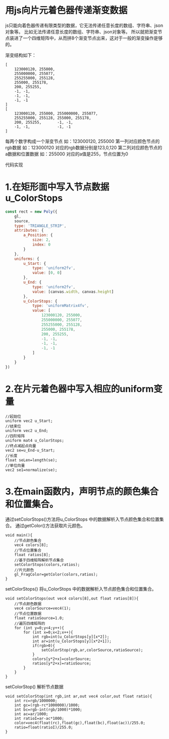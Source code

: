 # 用js向片元着色器传递渐变数据
js只能向着色器传递有限类型的数据，它无法传递任意长度的数组、字符串、json对象等。 比如无法传递任意长度的数组、字符串、json对象等。
所以就把渐变节点装进了一个四维矩阵中，从而拼8个渐变节点出来，这对于一般的渐变操作是够的。

渐变结构如下：
```
[
    123000120, 255000,
    255000000, 255077,
    255255000, 255128,
    255000, 255178,
    200, 255255,
    -1, -1,
    -1, -1,
    -1, -1
]
[
    123000120, 255000, 255000000, 255077,
    255255000, 255128, 255000, 255178,
    200, 255255,       -1, -1,
    -1, -1,            -1, -1
]
```
每两个数字构成一个渐变节点 如：123000120, 255000
第一列对应颜色节点的rgb数据 如：123000120 对应的rgb数据分别是123,0,120
第二列对应颜色节点的a数据和位置数据 如：255000 对应的a值是255，节点位置为0

代码实现
# 1.在矩形面中写入节点数据 u_ColorStops
```js
const rect = new Poly({
    gl,
    source,
    type: 'TRIANGLE_STRIP',
    attributes: {
        a_Position: {
            size: 2,
            index: 0
        }
    },
    uniforms: {
        u_Start: {
            type: 'uniform2fv',
            value: [0, 0]
        },
        u_End: {
            type: 'uniform2fv',
            value: [canvas.width, canvas.height]
        },
        u_ColorStops: {
            type: 'uniformMatrix4fv',
            value: [
                123000120, 255000,
                255000000, 255077,
                255255000, 255128,
                255000, 255178,
                200, 255255,
                -1, -1,
                -1, -1,
                -1, -1
            ]
        }
    }
})
```

# 2.在片元着色器中写入相应的uniform变量
```
//起始位
uniform vec2 u_Start;
//结束位
uniform vec2 u_End;
//四阶矩阵
uniform mat4 u_ColorStops;
//终点减起点向量
vec2 se=u_End-u_Start;
//长度
float seLen=length(se);
//单位向量
vec2 se1=normalize(se);
```

# 3.在main函数内，声明节点的颜色集合和位置集合。
通过setColorStops()方法将u_ColorStops 中的数据解析入节点颜色集合和位置集合。
通过getColor()方法获取片元颜色。
```
void main(){
    //节点颜色集合
    vec4 colors[8];
    //节点位置集合
    float ratios[8];
    //基于四维矩阵解析节点集合
    setColorStops(colors,ratios);
    //片元颜色
    gl_FragColor=getColor(colors,ratios);
}
```

setColorStops() 将u_ColorStops 中的数据解析入节点颜色集合和位置集合。
```
void setColorStops(out vec4 colors[8],out float ratios[8]){
    //节点颜色数据
    vec4 colorSource=vec4(1);
    //节点位置数据
    float ratioSource=1.0;
    //遍历四维矩阵的
    for (int y=0;y<4;y++){
        for (int x=0;x<2;x++){
            int rgb=int(u_ColorStops[y][x*2]);
            int ar=int(u_ColorStops[y][x*2+1]);
            if(rgb>0){
                setColorStop(rgb,ar,colorSource,ratioSource);
            }
            colors[y*2+x]=colorSource;
            ratios[y*2+x]=ratioSource;
        }
    }
}
```

setColorStop() 解析节点数据
```
void setColorStop(int rgb,int ar,out vec4 color,out float ratio){
    int rc=rgb/1000000;
    int gc=(rgb-rc*1000000)/1000;
    int bc=rgb-int(rgb/1000)*1000;
    int ac=ar/1000;
    int ratioI=ar-ac*1000;
    color=vec4(float(rc),float(gc),float(bc),float(ac))/255.0;
    ratio=float(ratioI)/255.0;
}
```

